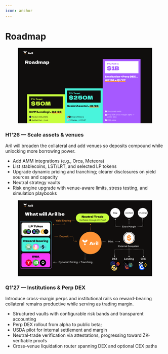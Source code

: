 ```yaml
---
icon: anchor
---
```


# Roadmap

<div data-with-frame="true"><figure><img src="../.gitbook/assets/roadmap.jpeg" alt=""><figcaption></figcaption></figure></div>

### H1'26 — Scale assets & venues

Aril will broaden the collateral and add venues so deposits compound while unlocking more borrowing power.

* Add AMM integrations (e.g., Orca, Meteora)&#x20;
* List stablecoins, LST/LRT, and selected LP tokens
* Upgrade dynamic pricing and tranching; clearer disclosures on yield sources and capacity
* Neutral strategy vaults&#x20;
* Risk engine upgrade with venue-aware limits, stress testing, and simulation playbooks

<div data-with-frame="true"><figure><img src="../.gitbook/assets/structure.jpeg" alt=""><figcaption></figcaption></figure></div>

### Q1'27 — Institutions & Perp DEX

Introduce cross-margin perps and institutional rails so reward-bearing collateral remains productive while serving as trading margin.

* Structured vaults with configurable risk bands and transparent accounting
* Perp DEX rollout from alpha to public beta;
* USDA pilot for internal settlement and margin
* Neutral-trade verification via attestations, progressing toward ZK-verifiable proofs
* Cross-venue liquidation router spanning DEX and optional CEX paths&#x20;
